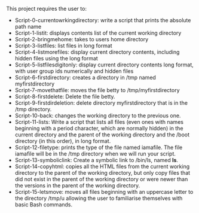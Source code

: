 This project requires the user to:
- Script-0-currentowrkingdirectory: write a script that prints the absolute path name
- Script-1-listit: displays contents list  of the current working directory
- Script-2-bringmehome: takes to users home directory
- Script-3-listfiles: list files in long format
- Script-4-listmorefiles: display current directory contents, including hidden files using the long format 
- Script-5-listfilesdigitonly: display current directory contents long format, with user group ids numerically and hidden files
- Script-6-firstdirectory: creates a directory in /tmp named myfirstdirectory
- Script-7-movethatfile: moves the file betty to /tmp/myfirstdirectory
- Script-8-firstdelete: Delete the file betty.
- Script-9-firstdirdeletion: delete directory myfirstdirectory that is in the /tmp directory.
- Script-10-back: changes the working directory to the previous one.
- Script-11-lists: Write a script that lists all files (even ones with names beginning with a period character, which are normally hidden) in the current directory and the parent of the working directory and the /boot directory (in this order), in long format.
- Script-12-filetype: prints the type of the file named iamafile. The file iamafile will be in the /tmp directory when we will run your script.
- Script-13-symboliclink: Create a symbolic link to /bin/ls, named __ls__.
- Script-14-copyhtml: copies all the HTML files from the current working directory to the parent of the working directory, but only copy files that did not exist in the parent of the working directory or were newer than the versions in the parent of the working directory.
- Script-15-letsmove: moves all files beginning with an uppercase letter to the directory /tmp/u 
allowing the user to familiarise themselves with basic Bash commands. 
